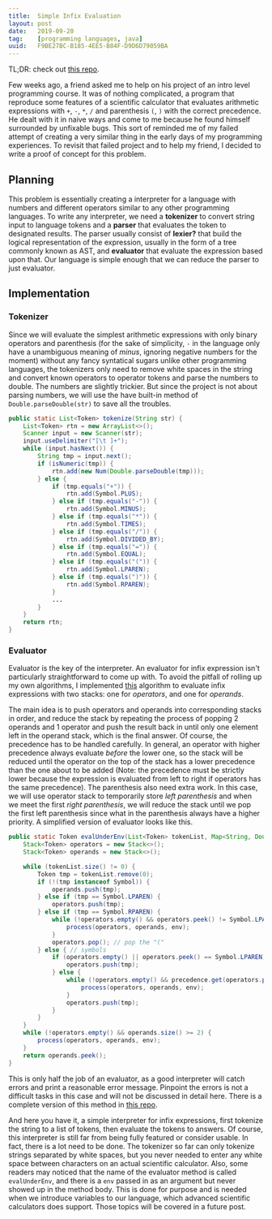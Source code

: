 ```yaml
---
title:  Simple Infix Evaluation
layout: post
date:   2019-09-20
tag:    [programming languages, java]
uuid:   F9BE27BC-B185-4EE5-B84F-D9D6D79059BA
---
```


TL;DR: check out [this repo][2].

Few weeks ago, a friend asked me to help on his project of an intro level
programming course. It was of nothing complicated, a program that reproduce
 some features of a scientific calculator that evaluates arithmetic
expressions with `+`, `-`, `*`, `/` and parenthesis `(`, `)` with the
correct precedence. He dealt with it in naive ways and come to me because he
found himself surrounded by unfixable bugs. This sort of reminded me of my
failed attempt of creating a very similar thing in the early days of my
programming experiences. To revisit that failed project and to help my
friend, I decided to write a proof of concept for this problem.

## Planning
This problem is essentially creating a interpreter for a language with
numbers and different operators similar to any other programming languages.
To write any interpreter, we need a **tokenizer** to convert string input to
language tokens and a **parser** that evaluates the token to designated
results. The parser usually consist of **lexier?** that build the logical
representation of the expression, usually in the form of a tree commonly
known as AST, and **evaluator** that evaluate the expression based upon
that. Our language is simple enough that we can reduce the parser to
just evaluator.

## Implementation

### Tokenizer
Since we will evaluate the simplest arithmetic expressions with only binary
operators and parenthesis (for the sake of simplicity, `-` in the language
only have a unambiguous meaning of *minus*, ignoring negative numbers for
the moment) without any fancy syntatical sugars unlike other programming
languages, the tokenizers only need to remove white spaces in the string and
 convert known operators to operator tokens and parse the numbers to double.
The numbers are slightly trickier. But since the project is not about
parsing numbers, we will use the have built-in method of
 `Double.parseDouble(str)` to save all the troubles.

```java
public static List<Token> tokenize(String str) {
    List<Token> rtn = new ArrayList<>();
    Scanner input = new Scanner(str);
    input.useDelimiter("[\t ]+");
    while (input.hasNext()) {
        String tmp = input.next();
        if (isNumeric(tmp)) {
            rtn.add(new Num(Double.parseDouble(tmp)));
        } else {
            if (tmp.equals("+")) {
                rtn.add(Symbol.PLUS);
            } else if (tmp.equals("-")) {
                rtn.add(Symbol.MINUS);
            } else if (tmp.equals("*")) {
                rtn.add(Symbol.TIMES);
            } else if (tmp.equals("/")) {
                rtn.add(Symbol.DIVIDED_BY);
            } else if (tmp.equals("=")) {
                rtn.add(Symbol.EQUAL);
            } else if (tmp.equals("(")) {
                rtn.add(Symbol.LPAREN);
            } else if (tmp.equals(")")) {
                rtn.add(Symbol.RPAREN);
            }
            ...
        }
    }
    return rtn;
}
```

### Evaluator
Evaluator is the key of the interpreter. An evaluator for infix expression
isn't particularly straightforward to come up with. To avoid the pitfall
of rolling up my own algorithms, I implemented [this][1] algorithm to evaluate infix expressions with two stacks: one for *operators*, and one for *operands*.

The main idea is to push operators and operands into corresponding stacks in
order, and reduce the stack by repeating the process of popping 2 operands
and 1 operator and push the result back in until only one element left in
the operand stack, which is the final answer. Of course, the precedence has
to be handled carefully. In general, an operator with higher precedence
always evaluate *before* the lower one, so the stack will be reduced until
the operator on the top of the stack has a lower precedence than the one
about to be added (Note: the precedence must be strictly lower because the
expression is evaluated from left to right if operators has the same
precedence). The parenthesis also need extra work. In this case, we will use
operator stack to temporarily store *left parenthesis* and when we meet the
first *right parenthesis*, we will reduce the stack until we pop the first
left parenthesis since what in the parenthesis always have a higher
priority. A simplified version of evaluator looks like this.

```java
public static Token evalUnderEnv(List<Token> tokenList, Map<String, Double> env) {
    Stack<Token> operators = new Stack<>();
    Stack<Token> operands = new Stack<>();

    while (tokenList.size() != 0) {
        Token tmp = tokenList.remove(0);
        if (!(tmp instanceof Symbol)) {
            operands.push(tmp);
        } else if (tmp == Symbol.LPAREN) {
            operators.push(tmp);
        } else if (tmp == Symbol.RPAREN) {
            while (!operators.empty() && operators.peek() != Symbol.LPAREN) {
                process(operators, operands, env);
            }
            operators.pop(); // pop the "("
        } else { // symbols
            if (operators.empty() || operators.peek() == Symbol.LPAREN) {
                operators.push(tmp);
            } else {
                while (!operators.empty() && precedence.get(operators.peek()) >= precedence.get(tmp)) {
                    process(operators, operands, env);
                }
                operators.push(tmp);
            }
        }
    }
    while (!operators.empty() && operands.size() >= 2) {
        process(operators, operands, env);
    }
    return operands.peek();
}
```

This is only half the job of an evaluator, as a good interpreter will catch
errors and print a reasonable error message. Pinpoint the errors is not a
difficult tasks in this case and will not be discussed in detail here. There
is a complete version of this method in [this repo][2].

And here you have it, a simple interpreter for infix expressions, first
tokenize the string to a list of tokens, then evaluate the tokens to answers.
Of course, this interpreter is still far from being fully featured or
consider usable. In fact, there is a lot need to be done. The tokenizer so
far can only tokenize strings separated by white spaces, but you never
needed to enter any white space between characters on an actual scientific
calculator. Also, some readers may noticed that the name of the evaluator
method is called `evalUnderEnv`, and there is a `env` passed in as an
argument but never showed up in the method body. This is done for purpose
and is needed when we introduce variables to our language, which advanced
scientific calculators does support. Those topics will be covered in a
future post.

[1]:http://csis.pace.edu/~murthy/ProgrammingProblems/16_Evaluation_of_infix_expressions
[2]:https://github.com/lewisxy/InfixEvaluator
